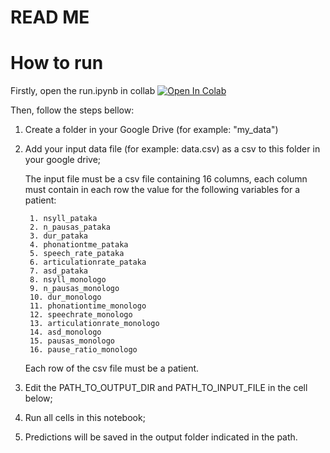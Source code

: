 # READ ME
# How to run

Firstly, open the run.ipynb in collab
<a target="_blank" href="https://colab.research.google.com/github/jmp-3/test-notebook/blob/main/run.ipynb">
  <img src="https://colab.research.google.com/assets/colab-badge.svg" alt="Open In Colab"/>
</a>

Then, follow the steps bellow:
1. Create a folder in your Google Drive (for example: "my_data")
2. Add your input data file (for example: data.csv) as a csv to this folder in your google drive;

      The input file must be a csv file containing 16 columns, each column must contain in each row the value for the following variables for a patient:

        1. nsyll_pataka
        2. n_pausas_pataka
        3. dur_pataka
        4. phonationtme_pataka
        5. speech_rate_pataka
        6. articulationrate_pataka
        7. asd_pataka
        8. nsyll_monologo
        9. n_pausas_monologo
        10. dur_monologo
        11. phonationtime_monologo
        12. speechrate_monologo
        13. articulationrate_monologo
        14. asd_monologo
        15. pausas_monologo
        16. pause_ratio_monologo

      Each row of the csv file must be a patient.  

2. Edit the PATH_TO_OUTPUT_DIR and PATH_TO_INPUT_FILE in the cell below;
3. Run all cells in this notebook;
4. Predictions will be saved in the output folder indicated in the path.
